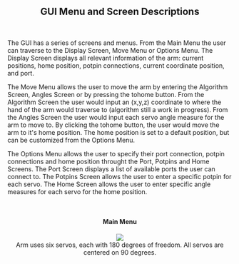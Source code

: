 <h2 align="center">GUI Menu and Screen Descriptions</h2>
<br>

The GUI has a series of screens and menus. From the Main Menu the user can traverse to the Display Screen, Move Menu or Options Menu. The Display Screen displays all relevant information of the arm: current positions, home position, potpin connections, current coordinate position, and port.

The Move Menu allows the user to move the arm by entering the Algorithm Screen, Angles Screen or by pressing the tohome button. From the Algorithm Screen the user would input an (x,y,z) coordinate to where the hand of the arm would traverse to (algorithm still a work in progress). From the Angles Screen the user would input each servo angle measure for the arm to move to. By clicking the tohome button, the user would move the arm to it's home position. The home position is set to a default position, but can be customized from the Options Menu.

The Options Menu allows the user to specify their port connection, potpin connections and home position throught the Port, Potpins and Home Screens. The Port Screen displays a list of available ports the user can connect to. The Potpins Screen allows the user to enter a specific potpin for each servo. The Home Screen allows the user to enter specific angle measures for each servo for the home position.

<br>
<h4 align="center">Main Menu</h4>
<p align="center">
  <img src="![MainMenu](https://user-images.githubusercontent.com/44120038/63558691-8e106380-c513-11e9-9829b5a68efd3afd.png)">
  <br>
  Arm uses six servos, each with 180 degrees of freedom. All servos are centered on 90 degrees.
</p>
<p><br><br></p>
